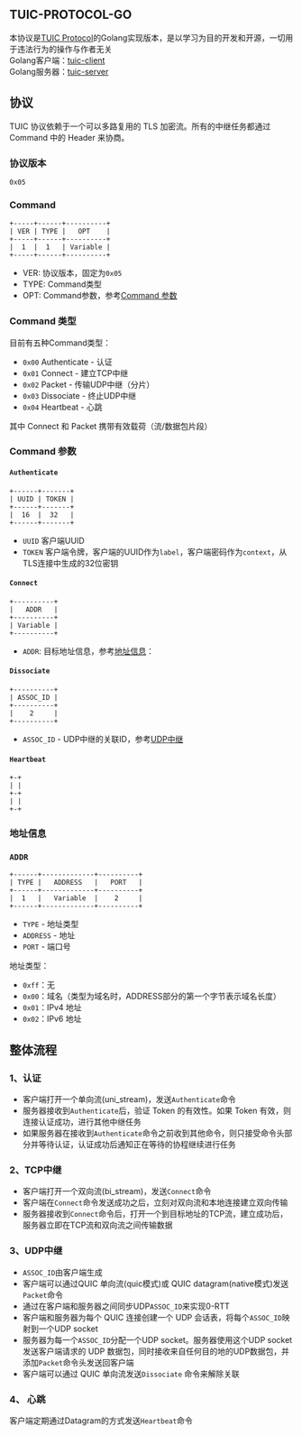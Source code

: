 ## TUIC-PROTOCOL-GO

本协议是[TUIC Protocol](https://github.com/EAimTY/tuic/blob/tuic-5.0.0/SPEC.md)的Golang实现版本，是以学习为目的开发和开源，一切用于违法行为的操作与作者无关<br>
Golang客户端：[tuic-client](https://github.com/ZYKJShadow/tuic-client)<br>
Golang服务器：[tuic-server](https://github.com/ZYKJShadow/tuic-server)

## 协议
TUIC 协议依赖于一个可以多路复用的 TLS 加密流。所有的中继任务都通过 Command 中的 Header 来协商。
### 协议版本
`0x05`
### Command
```plain
+-----+------+----------+
| VER | TYPE |   OPT    |
+-----+------+----------+
|  1  |  1   | Variable |
+-----+------+----------+
```
- VER: 协议版本，固定为`0x05`
- TYPE: Command类型
- OPT: Command参数，参考[Command 参数](#Command-参数)
### Command 类型

目前有五种Command类型：
- `0x00` Authenticate - 认证
- `0x01` Connect - 建立TCP中继
- `0x02` Packet - 传输UDP中继（分片）
- `0x03` Dissociate - 终止UDP中继
- `0x04` Heartbeat - 心跳

其中 Connect 和 Packet 携带有效载荷（流/数据包片段）
### Command 参数

#### `Authenticate`
```plain
+------+-------+
| UUID | TOKEN |
+------+-------+
|  16  |  32   |
+------+-------+
```
- `UUID` 客户端UUID
- `TOKEN` 客户端令牌，客户端的UUID作为`label`，客户端密码作为`context`，从TLS连接中生成的32位密钥

#### `Connect`

```plain
+----------+
|   ADDR   |
+----------+
| Variable |
+----------+
```

- `ADDR`: 目标地址信息，参考[地址信息](#地址信息)：

#### `Dissociate`

```plain
+----------+
| ASSOC_ID |
+----------+
|    2     |
+----------+
```
- `ASSOC_ID` - UDP中继的关联ID，参考[UDP中继](#3、UDP中继（可选）)

#### `Heartbeat`
```plain
+-+
| |
+-+
| |
+-+
```

### 地址信息
### `ADDR`
```plain
+------+-------------+----------+
| TYPE |   ADDRESS   |   PORT   |
+------+-------------+----------+
|  1   |   Variable  |    2     |
+------+-------------+----------+
```

- `TYPE` - 地址类型
- `ADDRESS` - 地址
- `PORT` - 端口号

地址类型：
- `0xff`：无
- `0x00`：域名（类型为域名时，ADDRESS部分的第一个字节表示域名长度）
- `0x01`：IPv4 地址
- `0x02`：IPv6 地址

## 整体流程

### 1、认证
- 客户端打开一个单向流(uni_stream)，发送`Authenticate`命令
- 服务器接收到`Authenticate`后，验证 Token 的有效性。如果 Token 有效，则连接认证成功，进行其他中继任务
- 如果服务器在接收到`Authenticate`命令之前收到其他命令，则只接受命令头部分并等待认证，认证成功后通知正在等待的协程继续进行任务

### 2、TCP中继
- 客户端打开一个双向流(bi_stream)，发送`Connect`命令
- 客户端在`Connect`命令发送成功之后，立刻对双向流和本地连接建立双向传输
- 服务器接收到`Connect`命令后，打开一个到目标地址的TCP流，建立成功后，服务器立即在TCP流和双向流之间传输数据

### 3、UDP中继
- `ASSOC_ID`由客户端生成
- 客户端可以通过QUIC 单向流(quic模式)或 QUIC datagram(native模式)发送`Packet`命令
- 通过在客户端和服务器之间同步UDP`ASSOC_ID`来实现0-RTT
- 客户端和服务器为每个 QUIC 连接创建一个 UDP 会话表，将每个`ASSOC_ID`映射到一个UDP socket
- 服务器为每一个`ASSOC_ID`分配一个UDP socket。服务器使用这个UDP socket发送客户端请求的 UDP 数据包，同时接收来自任何目的地的UDP数据包，并添加`Packet`命令头发送回客户端
- 客户端可以通过 QUIC 单向流发送`Dissociate` 命令来解除关联

### 4、 心跳
客户端定期通过Datagram的方式发送`Heartbeat`命令

